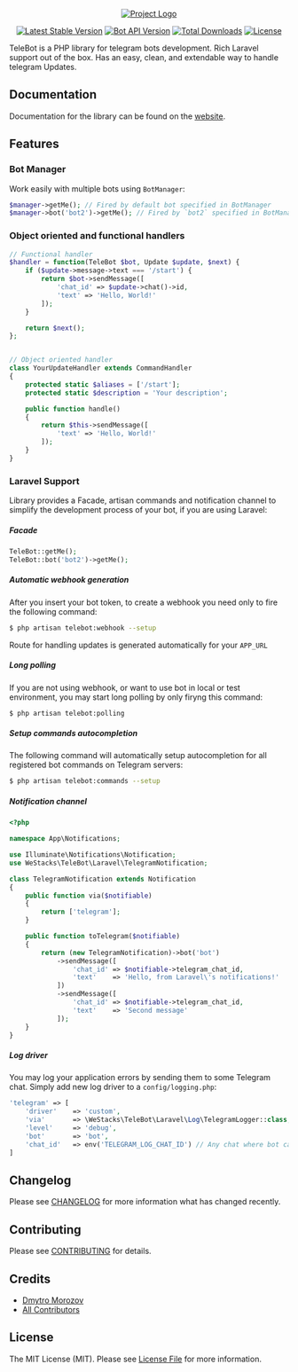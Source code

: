 <p align="center">
<a href="https://github.com/westacks/telebot"><img src="./docs/assets/logo.svg" alt="Project Logo"></a>
</p>

<p align="center">
<a href="https://packagist.org/packages/westacks/telebot"><img src="https://poser.pugx.org/westacks/telebot/v/stable.svg" alt="Latest Stable Version"></a>
<a href="https://core.telegram.org/bots/api"><img src="https://img.shields.io/badge/Bot%20API-6.1-blue" alt="Bot API Version"></a>
<a href="https://packagist.org/packages/westacks/telebot"><img src="https://poser.pugx.org/westacks/telebot/d/total.svg" alt="Total Downloads"></a>
<a href="https://packagist.org/packages/westacks/telebot"><img src="https://poser.pugx.org/westacks/telebot/license.svg" alt="License"></a>
</p>

TeleBot is a PHP library for telegram bots development. Rich Laravel support out of the box. Has an easy, clean, and extendable way to handle telegram Updates.

## Documentation

Documentation for the library can be found on the [website](https://westacks.github.io/telebot/).

## Features
### Bot Manager

Work easily with multiple bots using `BotManager`:
```php
$manager->getMe(); // Fired by default bot specified in BotManager
$manager->bot('bot2')->getMe(); // Fired by `bot2` specified in BotManager
```

### Object oriented and functional handlers

```php
// Functional handler
$handler = function(TeleBot $bot, Update $update, $next) {
    if ($update->message->text === '/start') {
        return $bot->sendMessage([
            'chat_id' => $update->chat()->id,
            'text' => 'Hello, World!'
        ]);
    }

    return $next();
};


// Object oriented handler
class YourUpdateHandler extends CommandHandler
{
    protected static $aliases = ['/start'];
    protected static $description = 'Your description';

    public function handle()
    {
        return $this->sendMessage([
            'text' => 'Hello, World!'
        ]);
    }
}
```

### Laravel Support

Library provides a Facade, artisan commands and notification channel to simplify the development process of your bot, if you are using Laravel:

##### Facade
```php
TeleBot::getMe();
TeleBot::bot('bot2')->getMe();
```

##### Automatic webhook generation

After you insert your bot token, to create a webhook you need only to fire the following command:
```bash
$ php artisan telebot:webhook --setup
```
Route for handling updates is generated automatically for your `APP_URL`


##### Long polling

If you are not using webhook, or want to use bot in local or test environment, you may start long polling by only firyng this command:
```bash
$ php artisan telebot:polling
```

##### Setup commands autocompletion

The following command will automatically setup autocompletion for all registered bot commands on Telegram servers:
```bash
$ php artisan telebot:commands --setup
```

##### Notification channel

```php
<?php

namespace App\Notifications;

use Illuminate\Notifications\Notification;
use WeStacks\TeleBot\Laravel\TelegramNotification;

class TelegramNotification extends Notification
{
    public function via($notifiable)
    {
        return ['telegram'];
    }

    public function toTelegram($notifiable)
    {
        return (new TelegramNotification)->bot('bot')
            ->sendMessage([
                'chat_id' => $notifiable->telegram_chat_id,
                'text'    => 'Hello, from Laravel\'s notifications!'
            ])
            ->sendMessage([
                'chat_id' => $notifiable->telegram_chat_id,
                'text'    => 'Second message'
            ]);
    }
}
```

##### Log driver

You may log your application errors by sending them to some Telegram chat. Simply add new log driver to a `config/logging.php`:

```php
'telegram' => [
    'driver'    => 'custom',
    'via'       => \WeStacks\TeleBot\Laravel\Log\TelegramLogger::class,
    'level'     => 'debug',
    'bot'       => 'bot',
    'chat_id'   => env('TELEGRAM_LOG_CHAT_ID') // Any chat where bot can write messages.
]
```

## Changelog

Please see [CHANGELOG](CHANGELOG.md) for more information what has changed recently.

## Contributing

Please see [CONTRIBUTING](CONTRIBUTING.md) for details.

## Credits

- [Dmytro Morozov](https://github.com/PunyFlash)
- [All Contributors](https://github.com/westacks/telebot/graphs/contributors)

## License

The MIT License (MIT). Please see [License File](LICENSE.md) for more information.
